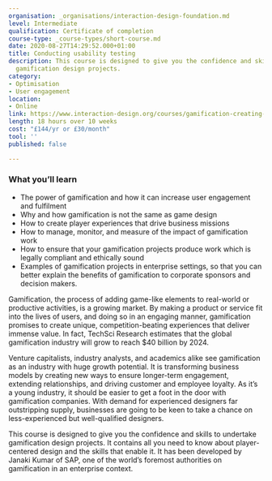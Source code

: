 ```yaml
---
organisation: _organisations/interaction-design-foundation.md
level: Intermediate
qualification: Certificate of completion
course-type: _course-types/short-course.md
date: 2020-08-27T14:29:52.000+01:00
title: Conducting usability testing
description: This course is designed to give you the confidence and skills to undertake
  gamification design projects.
category:
- Optimisation
- User engagement
location:
- Online
link: https://www.interaction-design.org/courses/gamification-creating-addictive-user-experience
length: 18 hours over 10 weeks
cost: "£144/yr or £30/month"
tool: ''
published: false

---
```

### What you’ll learn

* The power of gamification and how it can increase user engagement and fulfilment
* Why and how gamification is not the same as game design
* How to create player experiences that drive business missions
* How to manage, monitor, and measure of the impact of gamification work
* How to ensure that your gamification projects produce work which is legally compliant and ethically sound
* Examples of gamification projects in enterprise settings, so that you can better explain the benefits of gamification to corporate sponsors and decision makers.

Gamification, the process of adding game-like elements to real-world or productive activities, is a growing market. By making a product or service fit into the lives of users, and doing so in an engaging manner, gamification promises to create unique, competition-beating experiences that deliver immense value. In fact, TechSci Research estimates that the global gamification industry will grow to reach $40 billion by 2024.

Venture capitalists, industry analysts, and academics alike see gamification as an industry with huge growth potential. It is transforming business models by creating new ways to ensure longer-term engagement, extending relationships, and driving customer and employee loyalty. As it’s a young industry, it should be easier to get a foot in the door with gamification companies. With demand for experienced designers far outstripping supply, businesses are going to be keen to take a chance on less-experienced but well-qualified designers.

This course is designed to give you the confidence and skills to undertake gamification design projects. It contains all you need to know about player-centered design and the skills that enable it. It has been developed by Janaki Kumar of SAP, one of the world’s foremost authorities on gamification in an enterprise context.